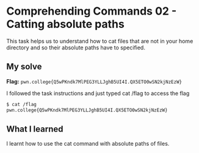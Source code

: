 # Comprehending Commands 02 - Catting absolute paths
This task helps us to understand how to cat files that are not in your home directory and so their absolute paths have to specified.

## My solve
**Flag:** `pwn.college{Q5wPKndk7MlPEG3YLLJghB5UI4I.QX5ETO0wSN2kjNzEzW}`

I followed the task instructions and just typed cat /flag to access the flag 

```bash
$ cat /flag
pwn.college{Q5wPKndk7MlPEG3YLLJghB5UI4I.QX5ETO0wSN2kjNzEzW}
```

## What I learned 
I learnt how to use the cat command with absolute paths of files.
